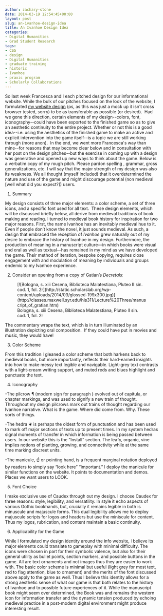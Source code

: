 ```yaml
---
author: zachary-stone
date: 2014-03-19 12:54:45+00:00
layout: post
slug: an-ivanhoe-design-idea
title: An Ivanhoe Design Idea
categories:
- Digital Humanities
- Grad Student Research
tags:
- CSS
- design
- Digital Humanities
- graduate training
- historic
- Ivanhoe
- praxis program
- Scholarly Collaborations
---
```


So last week Francesca and I each pitched design for our informational website. While the bulk of our pitches focused on the look of the website, I formulated [my website design](https://zacharyestone.github.io/ivanhoefont/index.html) (ps, as this was just a mock up it isn't cross browser tested, sorry) to be as transferable as possible (or desired).  Had we gone this direction, certain elements of my design--colors, font, iconography--could have been exported to the finished game so as to give an aesthetic continuity to the entire project. Whether or not this is a good idea--i.e. using the aesthetics of the finished game to make an active and explicit intervention into the game itself--is a topic we are still working through (more anon).  In the end, we went more Francesca's way than mine--for reasons that may become clear below and in consultation with her post on the design pitches--but the exercise in coming up with a design was generative and opened up new ways to think about the game. Below is a verbatim copy of my rough pitch. Please pardon spelling , grammar, gross generalizations, etc. I will say that the major strength of my design was also its weakness. We all thought (myself included) that it overdetermined the nature and use of the game and might discourage potential (non medieval [well what did you expect?]) users.

1. Summary

My design consists of three major elements: a color scheme, a set of three icons, and a specific font used for all text.  These design elements, which will be discussed briefly below, all derive from medieval traditions of book making and reading. I turned to medieval book history for inspiration for two major reasons. First, the name Ivanhoe has an inevitably medieval hue to it. Even if people don’t know the novel, it just sounds medieval. As such, a design that embraced the reception of _Ivanhoe_ grew naturally out of my desire to embrace the history of Ivanhoe in my design. Furthermore, the production of meaning in a manuscript culture&mdash;in which books were visual and oral as well as textual&mdash;has remained in my mind as we have developed the game. Their method of iteration, bespoke copying, requires close engagement with and modulation of meaning by individuals and groups endemic to my Ivanhoe experience.

2. Consider an opening from a copy of Gatian’s _Decretals_:

<figure>
  [![Bologna, s. xiii Cesena, Biblioteca Malatestiana, Pluteo II sin. cod. 1, fol. 2r](http://static.scholarslab.org/wp-content/uploads/2014/03/glossed-199x300.jpg)](http://classes.maxwell.syr.edu/his311/Lecture%20Three/manuscript_of_gratian.htm)
  <figcaption>
Bologna, s. xiii  Cesena, Biblioteca Malatestiana, Pluteo II sin. cod. 1, fol. 2r
</figcaption>

</figure>

The commentary wraps the text, which is in turn illuminated by an illustration depicting oral composition.  If they could have put in movies and music, they would have!

3. Color Scheme

From this tradition I gleaned a color scheme that both harkens back to medieval books, but more importantly, reflects their hard-earned insights into how to make messy text legible and navigable. Light-grey text contrasts with a light-cream writing support, and muted reds and blues highlight and punctuate the text.

4. Iconography

-The pilcrow ¶ (modern sign for paragraph ) evolved out of capitula, or chapter markings, and was used to signify a new train of thought. Throughout my design pilcrows mark out trains of thought regarding our Ivanhoe narrative. What is the game. Where did come from. Why. These sorts of things.

-The hedra ❦ is perhaps the oldest form of punctuation and has been used to mark off major sections of texts up to present times. In my system hedras signal moments of transfer in which information is being passed between users. In our website this is the “Install” section. The leafy, organic, vine implies notions of planting, growing, and connectivity while at the same time marking discreet units.

-The manicule, ☝ or pointing hand, is a frequent marginal notation deployed by readers to simply say “look here” “important.” I deploy the manicule for similar functions on the website. It points to documentation and demos. Places we want users to LOOK.

5. Font Choice

I make exclusive use of Caudex through out my design. I choose Caudex for three reasons: style, legibility, and versatility. In style it echo aspects of various Gothic bookhands, but, crucially it remains legible in both is minuscule and majuscule forms. This dual legibility allows me to deploy majuscule scripts for logos and headers but use the miniscule for content. Thus my logos, rubrication, and content maintain a basic continuity.

6. Applicability for the Game

While I formulated my design identity around the info website, I believe its major elements could translate to gameplay with minimal difficulty. The icons were chosen in part for their symbolic valence, but also for their general utility as bullet points, section markers, and possible buttons in the game. All are text ornaments and not images thus they are easier to work with. The basic color scheme is minimal but useful (light grey for most text, red to flag attention, blue to ornament) and the merits of the font discussed above apply to the game as well. Thus I believe this identity allows for a strong aesthetic sense of what our game is that both relates to the history of Ivanhoe and to possible future experiences of it. While the manuscript book might seem over determined, the Book was and remains the western icon for information transfer and the dynamic tension produced by echoing medieval practice in a post-modern digital environment might produce interesting result.
